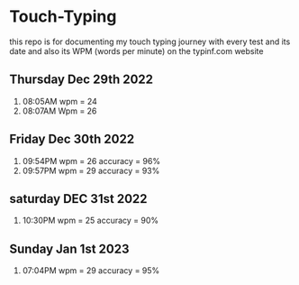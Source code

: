 # Touch-Typing
this repo is for documenting my touch typing journey with every test and its date and also its WPM (words per minute) on the typinf.com website



## Thursday Dec 29th 2022
1. 08:05AM wpm = 24
2. 08:07AM Wpm = 26

## Friday Dec 30th 2022
1. 09:54PM wpm = 26 accuracy = 96%
2. 09:57PM wpm = 29 accuracy = 93%

## saturday DEC 31st 2022
1. 10:30PM wpm = 25 accuracy = 90%

## Sunday Jan 1st 2023
1. 07:04PM wpm = 29 accuracy = 95%
